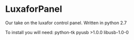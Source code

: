 # LuxaforPanel
Our take on the luxafor control panel. Written in python 2.7

To install you will need:
python-tk
pyusb >1.0.0
libusb-1.0-0



